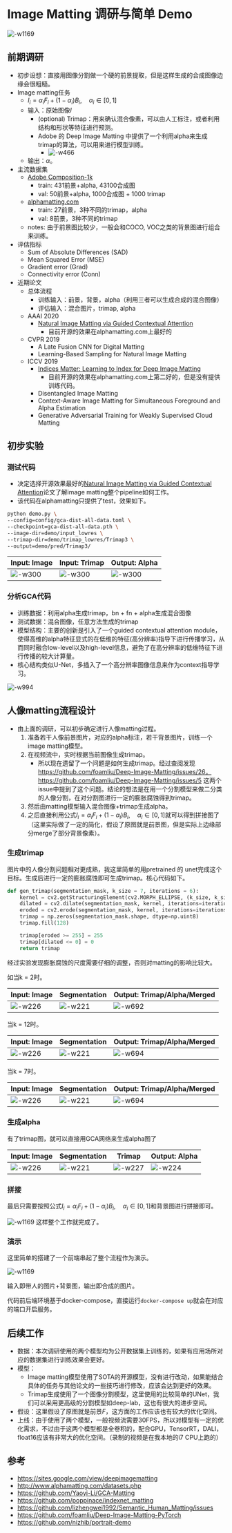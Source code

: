 # Image Matting 调研与简单 Demo

![-w1169](media/15840709208808/123.png)

## 前期调研

- 初步设想：直接用图像分割做一个硬的前景提取，但是这样生成的合成图像边缘会很粗糙。
- Image matting任务
    - $I_{i}=\alpha_{i} F_{i}+\left(1-\alpha_{i}\right) B_{i}, \quad \alpha_{i} \in[0,1]$
    - 输入：原始图像$I$
        - (optional) Trimap：用来确认混合像素，可以由人工标注，或者利用结构和形状等特征进行预测。
        - Adobe 的 Deep Image Matting 中提供了一个利用alpha来生成trimap的算法，可以用来进行模型训练。
            - ![-w466](media/15840709208808/15840808354888.jpg)
    - 输出：$\alpha$。
- 主流数据集
    - [Adobe Composition-1k](https://sites.google.com/view/deepimagematting)
        - train: 431前景+alpha, 43100合成图
        - val: 50前景+alpha, 1000合成图 + 1000 trimap
    - [alphamatting.com](http://www.alphamatting.com/datasets.php)
        - train: 27前景，3种不同的trimap，alpha
        - val: 8前景，3种不同的trimap
    - notes: 由于前景图比较少，一般会和COCO, VOC之类的背景图进行组合来训练。
- 评估指标
    - Sum of Absolute Differences (SAD)
    - Mean Squared Error (MSE)
    - Gradient error (Grad)
    - Connectivity error (Conn)
- 近期论文
    - 总体流程
        - 训练输入：前景，背景，alpha（利用三者可以生成合成的混合图像）
        - 评估输入：混合图片，trimap, alpha
    - AAAI 2020
        - [Natural Image Matting via Guided Contextual Attention](https://github.com/Yaoyi-Li/GCA-Matting)
            - 目前开源的效果在alphamatting.com上最好的
    - CVPR 2019
        - A Late Fusion CNN for Digital Matting
        - Learning-Based Sampling for Natural Image Matting
    - ICCV 2019
        - [Indices Matter: Learning to Index for Deep Image Matting](https://github.com/poppinace/indexnet_matting)
            - 目前开源的效果在alphamatting.com上第二好的，但是没有提供训练代码。
        - Disentangled Image Matting
        - Context-Aware Image Matting for Simultaneous Foreground and Alpha Estimation
        - Generative Adversarial Training for Weakly Supervised Cloud Matting

## 初步实验

### 测试代码

- 决定选择开源效果最好的[Natural Image Matting via Guided Contextual Attention](https://github.com/Yaoyi-Li/GCA-Matting)论文了解image matting整个pipeline如何工作。
- 该代码在alphamatting只提供了test，效果如下。

```bash
python demo.py \
--config=config/gca-dist-all-data.toml \
--checkpoint=gca-dist-all-data.pth \
--image-dir=demo/input_lowres \
--trimap-dir=demo/trimap_lowres/Trimap3 \
--output=demo/pred/Trimap3/
```


| Input: Image | Input: Trimap | Output: Alpha |
|--------------|---------------|---------------|
|      ![-w300](media/15840709208808/15840814202310.jpg)|        ![-w300](media/15840709208808/15840813839482.jpg)|        ![-w300](media/15840709208808/15840813574215.jpg)|

### 分析GCA代码

- 训练数据：利用alpha生成trimap，bn + fn + alpha生成混合图像
- 测试数据：混合图像，任意方法生成的trimap
- 模型结构：主要的创新是引入了一个guided contextual attention module，使得高维的alpha特征显式的在低维的特征(高分辨率)指导下进行传播学习，从而同时融合low-level以及high-level信息，避免了在高分辨率的低维特征下进行传播的较大计算量。
- 核心结构类似U-Net，多插入了一个高分辨率图像信息来作为context指导学习。

![-w994](media/15840709208808/15840845198256.jpg)

## 人像matting流程设计

- 由上面的调研，可以初步确定进行人像matting过程。
    1. 准备若干人像前景图片，对应的alpha标注，若干背景图片，训练一个image matting模型。
    2. 在视频流中，实时根据当前图像生成trimap。
        - 所以现在遗留了一个问题是如何生成trimap。经过查阅发现 https://github.com/foamliu/Deep-Image-Matting/issues/26，https://github.com/foamliu/Deep-Image-Matting/issues/5 这两个issue中提到了这个问题。结论的想法是在用一个分割模型来做二分类的人像分割，在对分割图进行一定的膨胀腐蚀得到trimap。
    3. 然后由matting模型输入混合图像+trimap生成alpha。
    4. 之后直接利用公式$I_{i}=\alpha_{i} F_{i}+\left(1-\alpha_{i}\right) B_{i}, \quad \alpha_{i} \in[0,1]$就可以得到拼接图了（这里实际做了一定的简化，假设了原图就是前景图，但是实际上边缘部分merge了部分背景像素）。

### 生成trimap

图片中的人像分割问题相对更成熟，我这里简单的用pretrained 的 unet完成这个目标。生成后进行一定的膨胀腐蚀即可生成trimap。核心代码如下。

```python
def gen_trimap(segmentation_mask, k_size = 7, iterations = 6):
    kernel = cv2.getStructuringElement(cv2.MORPH_ELLIPSE, (k_size, k_size))
    dilated = cv2.dilate(segmentation_mask, kernel, iterations=iterations)
    eroded = cv2.erode(segmentation_mask, kernel, iterations=iterations)
    trimap = np.zeros(segmentation_mask.shape, dtype=np.uint8)
    trimap.fill(128)

    trimap[eroded >= 255] = 255
    trimap[dilated <= 0] = 0
    return trimap
```

经过实验发现膨胀腐蚀的尺度需要仔细的调整，否则对matting的影响比较大。

如当k = 2时。

| Input: Image | Segmentation | Output: Trimap/Alpha/Merged |
|--------------|---------------|---------------|
|   ![-w226](media/15840709208808/15841196177534.jpg)|![-w221](media/15840709208808/15841197820899.jpg)|![-w692](media/15840709208808/15841214019531.jpg)|

当k = 12时。

| Input: Image | Segmentation | Output: Trimap/Alpha/Merged |
|--------------|---------------|---------------|
|   ![-w226](media/15840709208808/15841196177534.jpg)|![-w221](media/15840709208808/15841197820899.jpg)|![-w694](media/15840709208808/15841213614909.jpg)|

当k = 7时。

| Input: Image | Segmentation | Output: Trimap/Alpha/Merged |
|--------------|---------------|---------------|
|   ![-w226](media/15840709208808/15841196177534.jpg)|![-w221](media/15840709208808/15841197820899.jpg)|  ![-w694](media/15840709208808/15841214662067.jpg)|


### 生成alpha

有了trimap图，就可以直接用GCA网络来生成alpha图了


| Input: Image |  Segmentation | Trimap | Output: Alpha|
|--------------|---------------|---------------|-----------|
|   ![-w226](media/15840709208808/15841196177534.jpg)|![-w221](media/15840709208808/15841197820899.jpg)|      ![-w227](media/15840709208808/15841196317793.jpg)|![-w224](media/15840709208808/15841196424954.jpg)|

### 拼接

最后只需要按照公式$I_{i}=\alpha_{i} F_{i}+\left(1-\alpha_{i}\right) B_{i}, \quad \alpha_{i} \in[0,1]$和背景图进行拼接即可。

![-w1169](media/15840709208808/15841200494426.jpg)
这样整个工作就完成了。

### 演示

这里简单的搭建了一个前端串起了整个流程作为演示。


![-w1169](media/15840709208808/123.png)

输入即带人的图片+背景图，输出即合成的图片。

代码前后端环境基于docker-compose，直接运行`docker-compose up`就会在对应的端口开启服务。

## 后续工作

- 数据：本次调研使用的两个模型均为公开数据集上训练的，如果有应用场所对应的数据集进行训练效果会更好。
- 模型：
    - Image matting模型使用了SOTA的开源模型，没有进行改动，如果能结合具体的任务与其他论文的一些技巧进行修改，应该会达到更好的效果。
    - Trimap生成使用了一个图像分割模型，这里使用的比较简单的UNet，我们可以采用更高级的分割模型如deep-lab，这也有很大的进步空间。
- 假设：这里假设了原图就是前景$F$，这方面的工作应该也有较大的优化空间。
- 上线：由于使用了两个模型，一般视频流需要30FPS，所以对模型有一定的优化需求，不过由于这两个模型都是全卷积的，配合GPU，TensorRT，DALI，float16应该有非常大的优化空间。（录制的视频是在我本地的i7 CPU上跑的）

## 参考

- https://sites.google.com/view/deepimagematting
- http://www.alphamatting.com/datasets.php
- https://github.com/Yaoyi-Li/GCA-Matting
- https://github.com/poppinace/indexnet_matting
- https://github.com/lizhengwei1992/Semantic_Human_Matting/issues
- https://github.com/foamliu/Deep-Image-Matting-PyTorch
- https://github.com/nizhib/portrait-demo